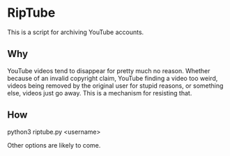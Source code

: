 # RipTube

This is a script for archiving YouTube accounts.

## Why

YouTube videos tend to disappear for pretty much no reason. Whether because
of an invalid copyright claim, YouTube finding a video too weird, videos
being removed by the original user for stupid reasons, or something else,
videos just go away. This is a mechanism for resisting that.

## How

python3 riptube.py &lt;username&gt;

Other options are likely to come.
